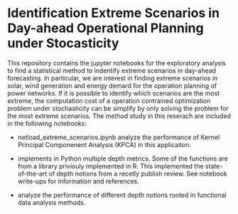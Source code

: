 # Identification Extreme Scenarios in Day-ahead Operational Planning under Stocasticity

This repository contains the jupyter notebooks for the exploratory analysis to find a statistical method to indentify extreme scenarios in day-ahead forecasting. In particular, we are interest in finding extreme scenarios in solar, wind generation and energy demard for the operation planning of power networks. If it is possible to identify which scenarios are the most extreme, the computation cost of a operation contrained optimization problem under stochasticity can be simplify by only solving the problem for the most extreme scenarios. The method study in this reserach are included in the following notebooks:
* netload_extreme_scenarios.ipynb analyze the performance of Kernel Principal Componenent Analysis (KPCA) in this applicaiton.

* implements in Python multiple depth metrics. Some of the functions are from a library priviouly implemented in R. This implemented the state-of-the-art of depth notions from a recetly publish review. See notebook write-ups for information and references.

* analyze the performance of different depth notions rooted in functional data analysis methods.
